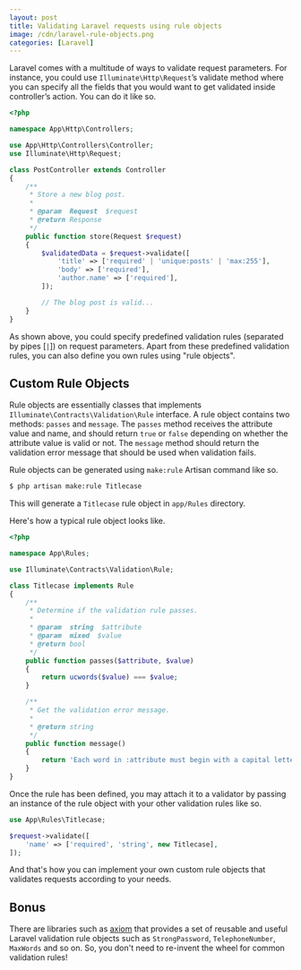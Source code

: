 ```yaml
---
layout: post
title: Validating Laravel requests using rule objects
image: /cdn/laravel-rule-objects.png
categories: [Laravel]
---
```


Laravel comes with a multitude of ways to validate request parameters. For instance, you could use `Illuminate\Http\Request`’s validate method where you can specify all the fields that you would want to get validated inside controller’s action. You can do it like so.

```php
<?php

namespace App\Http\Controllers;

use App\Http\Controllers\Controller;
use Illuminate\Http\Request;

class PostController extends Controller
{
    /**
     * Store a new blog post.
     *
     * @param  Request  $request
     * @return Response
     */
    public function store(Request $request)
    {
        $validatedData = $request->validate([
            'title' => ['required' | 'unique:posts' | 'max:255'],
            'body' => ['required'],
            'author.name' => ['required'],
        ]);

        // The blog post is valid...
    }
}
```

As shown above, you could specify predefined validation rules (separated by pipes [`|`]) on request parameters. Apart from these predefined validation rules, you can also define you own rules using "rule objects".

## Custom Rule Objects

Rule objects are essentially classes that implements `Illuminate\Contracts\Validation\Rule` interface. A rule object contains two methods: `passes` and `message`. The `passes` method receives the attribute value and name, and should return `true` or `false` depending on whether the attribute value is valid or not. The `message` method should return the validation error message that should be used when validation fails.

Rule objects can be generated using `make:rule` Artisan command like so.

```bash
$ php artisan make:rule Titlecase
```

This will generate a `Titlecase` rule object in `app/Rules` directory.

Here's how a typical rule object looks like.

```php
<?php

namespace App\Rules;

use Illuminate\Contracts\Validation\Rule;

class Titlecase implements Rule
{
    /**
     * Determine if the validation rule passes.
     *
     * @param  string  $attribute
     * @param  mixed  $value
     * @return bool
     */
    public function passes($attribute, $value)
    {
        return ucwords($value) === $value;
    }

    /**
     * Get the validation error message.
     *
     * @return string
     */
    public function message()
    {
        return 'Each word in :attribute must begin with a capital letter';
    }
}
```

Once the rule has been defined, you may attach it to a validator by passing an instance of the rule object with your other validation rules like so.

```php
use App\Rules\Titlecase;

$request->validate([
    'name' => ['required', 'string', new Titlecase],
]);
```

And that's how you can implement your own custom rule objects that validates requests according to your needs.

## Bonus

There are libraries such as [axiom](https://github.com/mattkingshott/axiom) that provides a set of reusable and useful Laravel validation rule objects such as `StrongPassword`, `TelephoneNumber`, `MaxWords` and so on. So, you don't need to re-invent the wheel for common validation rules!